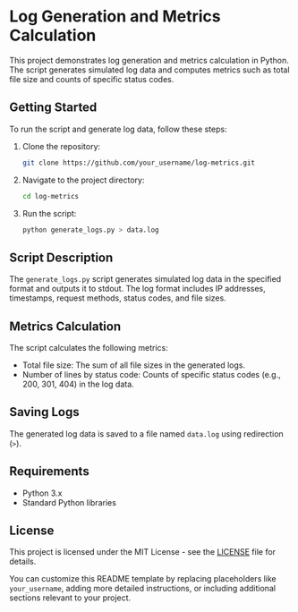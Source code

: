 
# Log Generation and Metrics Calculation

This project demonstrates log generation and metrics calculation in Python. The script generates simulated log data and computes metrics such as total file size and counts of specific status codes.

## Getting Started

To run the script and generate log data, follow these steps:

1. Clone the repository:

   ```bash
   git clone https://github.com/your_username/log-metrics.git
   ```

2. Navigate to the project directory:

   ```bash
   cd log-metrics
   ```

3. Run the script:

   ```bash
   python generate_logs.py > data.log
   ```

## Script Description

The `generate_logs.py` script generates simulated log data in the specified format and outputs it to stdout. The log format includes IP addresses, timestamps, request methods, status codes, and file sizes.

## Metrics Calculation

The script calculates the following metrics:

- Total file size: The sum of all file sizes in the generated logs.
- Number of lines by status code: Counts of specific status codes (e.g., 200, 301, 404) in the log data.

## Saving Logs

The generated log data is saved to a file named `data.log` using redirection (`>`).

## Requirements

- Python 3.x
- Standard Python libraries

## License

This project is licensed under the MIT License - see the [LICENSE](LICENSE) file for details.


You can customize this README template by replacing placeholders like `your_username`, adding more detailed instructions, or including additional sections relevant to your project.
